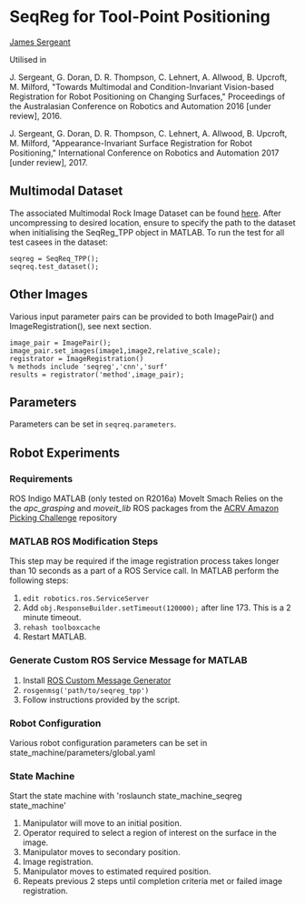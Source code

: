 # SeqReg for Tool-Point Positioning

[James Sergeant](mailto:james.sergeant@qut.edu.au)

Utilised in

J. Sergeant, G. Doran, D. R. Thompson, C. Lehnert, A. Allwood, B. Upcroft, M. Milford, "Towards Multimodal and Condition-Invariant Vision-based Registration for Robot Positioning on Changing Surfaces," Proceedings of the Australasian Conference on Robotics and Automation 2016 [under review], 2016.

J. Sergeant, G. Doran, D. R. Thompson, C. Lehnert, A. Allwood, B. Upcroft, M. Milford, "Appearance-Invariant Surface Registration for Robot Positioning," International Conference on Robotics and Automation 2017 [under review], 2017.

## Multimodal Dataset
The associated Multimodal Rock Image Dataset can be found [here](https://cloudstor.aarnet.edu.au/plus/index.php/s/ep01HdwkvWCQf6b). After uncompressing to desired location, ensure to specify the path to the dataset when initialising the SeqReg_TPP object in MATLAB. To run the test for all test casees in the dataset:

```
seqreg = SeqReq_TPP();
seqreq.test_dataset();
```

## Other Images
Various input parameter pairs can be provided to both ImagePair() and ImageRegistration(), see next section.
```
image_pair = ImagePair();
image_pair.set_images(image1,image2,relative_scale);
registrator = ImageRegistration()
% methods include 'seqreg','cnn','surf'
results = registrator('method',image_pair);
```

## Parameters
Parameters can be set in `seqreq.parameters`.

## Robot Experiments

### Requirements
ROS Indigo
MATLAB (only tested on R2016a)
MoveIt
Smach
Relies on the the *apc_grasping* and *moveit_lib* ROS packages from the [ACRV Amazon Picking Challenge](https://github.com/amazon-picking-challenge/team_acrv.git) repository

### MATLAB ROS Modification Steps
This step may be required if the image registration process takes longer than 10 seconds as a part of a ROS Service call. In MATLAB perform the following steps:
1. `edit robotics.ros.ServiceServer`
1. Add `obj.ResponseBuilder.setTimeout(120000);` after line 173. This is a 2 minute timeout.
1. `rehash toolboxcache`
1. Restart MATLAB.

### Generate Custom ROS Service Message for MATLAB
1. Install [ROS Custom Message Generator](http://au.mathworks.com/help/robotics/ug/install-robotics-system-toolbox-support-packages.html)
1. `rosgenmsg('path/to/seqreg_tpp')`
1. Follow instructions provided by the script.

### Robot Configuration
Various robot configuration parameters can be set in state_machine/parameters/global.yaml

### State Machine
Start the state machine with 'roslaunch state_machine_seqreg state_machine'

1. Manipulator will move to an initial position.
1. Operator required to select a region of interest on the surface in the image.
1. Manipulator moves to secondary position.
1. Image registration.
1. Manipulator moves to estimated required position.
1. Repeats previous 2 steps until completion criteria met or failed image registration.
